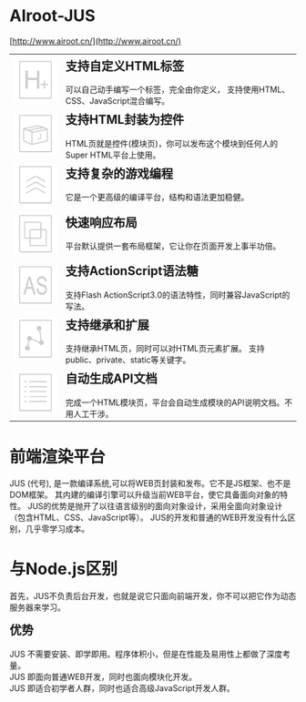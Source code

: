 <style>
    h2{
        margin-top:2px;
    }
</style>
# AIroot-JUS
[http://www.airoot.cn/](http://www.airoot.cn/)
<table>
    <tr>
        <td><img src='README/images/h.png' /></td>
        <td valign='top'>
            <h2>支持自定义HTML标签</h2>
可以自己动手编写一个标签，完全由你定义， 支持使用HTML、CSS、JavaScript混合编写。
        </td>
    </tr>
    <tr>
        <td><img src='README/images/package.png' /></td>
        <td valign='top'>
           <h2>支持HTML封装为控件</h2>
HTML页就是控件(模块页)，你可以发布这个模块到任何人的Super HTML平台上使用。
        </td>
    </tr>
    <tr>
        <td><img src='README/images/extends.png' /></td>
        <td valign='top'>
           <h2>支持复杂的游戏编程</h2>
它是一个更高级的编译平台，结构和语法更加稳健。
        </td>
    </tr>
    <tr>
        <td><img src='README/images/layout.png' /></td>
        <td valign='top'>
           <h2>快速响应布局</h2>
平台默认提供一套布局框架，它让你在页面开发上事半功倍。
        </td>
    </tr>
    <tr>
        <td><img src='README/images/as.png' /></td>
        <td valign='top'>
            <h2>支持ActionScript语法糖</h2>
支持Flash ActionScript3.0的语法特性，同时兼容JavaScript的写法。
        </td>
    </tr>
    <tr>
        <td><img src='README/images/kz.png' /></td>
        <td valign='top'>
            <h2>支持继承和扩展</h2>
支持继承HTML页，同时可以对HTML页元素扩展。 支持public、private、static等关键字。
        </td>
    </tr>
    <tr>
        <td><img src='README/images/comment.png' /></td>
        <td valign='top'>
            <h2>自动生成API文档</h2>
完成一个HTML模块页，平台会自动生成模块的API说明文档。不用人工干涉。
        </td>
    </tr>
</table>
 

# 前端渲染平台
JUS (代号), 是一款编译系统,可以将WEB页封装和发布。它不是JS框架、也不是DOM框架。
其内建的编译引擎可以升级当前WEB平台，使它具备面向对象的特性。
JUS的优势是抛开了以往语言级别的面向对象设计，采用全面向对象设计（包含HTML、CSS、JavaScript等）。
JUS的开发和普通的WEB开发没有什么区别，几乎零学习成本。
# 与Node.js区别
首先，JUS不负责后台开发，也就是说它只面向前端开发，你不可以把它作为动态服务器来学习。
## 优势
JUS 不需要安装、即学即用。程序体积小，但是在性能及易用性上都做了深度考量。    
JUS 即面向普通WEB开发，同时也面向模块化开发。   
JUS 即适合初学者人群，同时也适合高级JavaScript开发人群。